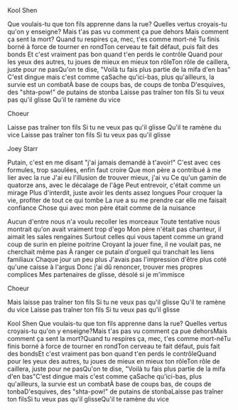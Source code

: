 Kool Shen

Que voulais-tu que ton fils apprenne dans la rue?
    Quelles vertus croyais-tu qu'on y enseigne?
    Mais t'as pas vu comment ça pue dehors
    Mais comment ça sent la mort?
    Quand tu respires ça, mec, t'es comme mort-né
    Tu finis borné à force de tourner en rondTon cerveau te fait défaut,
     puis fait des bonds
     Et c'est vraiment pas bon quand t'en perds le contrôle
     Quand pour les yeux des autres,
    tu joues de mieux en mieux ton rôleTon rôle de caillera,
    juste pour ne pasQu'on te dise,
    "Voilà tu fais plus partie de la mifa d'en bas"
    C'est dingue mais c'est comme çaSache qu'ici-bas,
    plus qu'ailleurs, la survie est un combatÀ base de coups bas, de coups de tonba
    D'esquives, des "shta-pow!" de putains de stonba
    Laisse pas traîner ton fils
    Si tu veux pas qu'il glisse
    Qu'il te ramène du vice

Choeur 

Laisse pas traîner ton fils
Si tu ne veux pas qu'il glisse
Qu'il te ramène du vice
Laisse pas traîner ton fils
Si tu veux pas qu'il glisse


Joey Starr

Putain, c'est en me disant "j'ai jamais demandé à t'avoir!"
C'est avec ces formules, trop saoulées, enfin faut croire
Que mon père a contribué à me lier avec la rue
J'ai eu l'illusion de trouver mieux, j'ai vu
Ce qu'un gamin de quatorze ans, avec le décalage de l'âge
Peut entrevoir, c'était comme un mirage
Plus d'interdit, juste avoir les dents assez longues
Pour croquer la vie, profiter de tout ce qui tombe
La rue a su me prendre car elle me faisait confiance
Chose qui avec mon père était comme de la nuisance

Aucun d'entre nous n'a voulu recoller les morceaux
Toute tentative nous montrait qu'on avait vraiment trop d'ego
Mon père n'était pas chanteur, il aimait les sales rengaines
Surtout celles qui vous tapent comme un grand coup de surin en pleine poitrine
Croyant la jouer fine, il ne voulait pas, ne cherchait même pas
À ranger ce putain d'orgueil qui tranchait les liens familiaux
Chaque jour un peu plus
J'avais pas l'impression d'être plus coté qu'une caisse à l'argus
Donc j'ai dû renoncer, trouver mes propres complices
Mes partenaires de glisse, désolé si je m'immisce

Choeur 

Mais laisse pas traîner ton fils
Si tu ne veux pas qu'il glisse
Qu'il te ramène du vice
Laisse pas traîner ton fils
Si tu veux pas qu'il glisse


Kool Shen 
Que voulais-tu que ton fils apprenne dans la rue?
Quelles vertus croyais-tu qu'on y enseigne?Mais t'as pas vu comment ça pue dehorsMais comment ça sent la mort?Quand tu respires ça, mec, t'es comme mort-néTu finis borné à force de tourner en rondTon cerveau te fait défaut, puis fait des bondsEt c'est vraiment pas bon quand t'en perds le contrôleQuand pour les yeux des autres, tu joues de mieux en mieux ton rôleTon rôle de caillera, juste pour ne pasQu'on te dise, "Voilà tu fais plus partie de la mifa d'en bas"C'est dingue mais c'est comme çaSache qu'ici-bas, plus qu'ailleurs, la survie est un combatÀ base de coups bas, de coups de tonbaD'esquives, des "shta-pow!" de putains de stonbaLaisse pas traîner ton filsSi tu veux pas qu'il glisseQu'il te ramène du vice